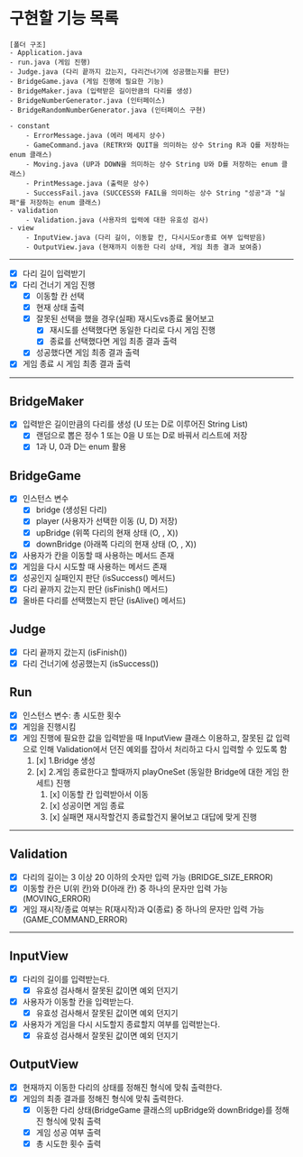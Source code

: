 # 구현할 기능 목록
```
[폴더 구조]
- Application.java
- run.java (게임 진행)
- Judge.java (다리 끝까지 갔는지, 다리건너기에 성공했는지를 판단)
- BridgeGame.java (게임 진행에 필요한 기능)
- BridgeMaker.java (입력받은 길이만큼의 다리를 생성)
- BridgeNumberGenerator.java (인터페이스)
- BridgeRandomNumberGenerator.java (인터페이스 구현)

- constant
    - ErrorMessage.java (에러 메세지 상수)
    - GameCommand.java (RETRY와 QUIT을 의미하는 상수 String R과 Q를 저장하는 enum 클래스)
    - Moving.java (UP과 DOWN을 의미하는 상수 String U와 D를 저장하는 enum 클래스)
    - PrintMessage.java (출력문 상수)
    - SuccessFail.java (SUCCESS와 FAIL을 의미하는 상수 String "성공"과 "실패"를 저장하는 enum 클래스)
- validation
    - Validation.java (사용자의 입력에 대한 유효성 검사)
- view
    - InputView.java (다리 길이, 이동할 칸, 다시시도or종료 여부 입력받음)
    - OutputView.java (현재까지 이동한 다리 상태, 게임 최종 결과 보여줌)    
```

---

- [x] 다리 길이 입력받기
- [x] 다리 건너기 게임 진행
  - [x] 이동할 칸 선택
  - [x] 현재 상태 출력
  - [x] 잘못된 선택을 했을 경우(실패) 재시도vs종료 물어보고
    - [x] 재시도를 선택했다면 동일한 다리로 다시 게임 진행
    - [x] 종료를 선택했다면 게임 최종 결과 출력
  - [x] 성공했다면 게임 최종 결과 출력
- [x] 게임 종료 시 게임 최종 결과 출력

---
## BridgeMaker
* [x] 입력받은 길이만큼의 다리를 생성 (U 또는 D로 이루어진 String List)
    * [x] 랜덤으로 뽑은 정수 1 또는 0을 U 또는 D로 바꿔서 리스트에 저장
    * [x] 1과 U, 0과 D는 enum 활용

## BridgeGame
* [x] 인스턴스 변수
  * [x] bridge (생성된 다리)
  * [x] player (사용자가 선택한 이동 (U, D) 저장)
  * [x] upBridge (위쪽 다리의 현재 상태 (O, , X))
  * [x] downBridge (아래쪽 다리의 현재 상태 (O, , X))
* [x] 사용자가 칸을 이동할 때 사용하는 메서드 존재
* [x] 게임을 다시 시도할 때 사용하는 메서드 존재
* [x] 성공인지 실패인지 판단 (isSuccess() 메서드)
* [x] 다리 끝까지 갔는지 판단 (isFinish() 메서드)
* [x] 올바른 다리를 선택했는지 판단 (isAlive() 메서드)

## Judge
* [x] 다리 끝까지 갔는지 (isFinish())
* [x] 다리 건너기에 성공했는지 (isSuccess())

## Run
* [x] 인스턴스 변수: 총 시도한 횟수
* [x] 게임을 진행시킴
* [x] 게임 진행에 필요한 값을 입력받을 때 InputView 클래스 이용하고, 잘못된 값 입력으로 인해 Validation에서 던진 예외를 잡아서 처리하고 다시 입력할 수 있도록 함
  1. [x] 1.Bridge 생성
  2. [x] 2.게임 종료한다고 할때까지 playOneSet (동일한 Bridge에 대한 게임 한 세트) 진행
     1. [x] 이동할 칸 입력받아서 이동
     2. [x] 성공이면 게임 종료
     3. [x] 실패면 재시작할건지 종료할건지 물어보고 대답에 맞게 진행

---

## Validation
* [x] 다리의 길이는 3 이상 20 이하의 숫자만 입력 가능 (BRIDGE_SIZE_ERROR)
* [x] 이동할 칸은 U(위 칸)와 D(아래 칸) 중 하나의 문자만 입력 가능 (MOVING_ERROR)
* [x] 게임 재시작/종료 여부는 R(재시작)과 Q(종료) 중 하나의 문자만 입력 가능 (GAME_COMMAND_ERROR)

---

## InputView
* [x] 다리의 길이를 입력받는다.
  * [x] 유효성 검사해서 잘못된 값이면 예외 던지기
* [x] 사용자가 이동할 칸을 입력받는다.
  * [x] 유효성 검사해서 잘못된 값이면 예외 던지기
* [x] 사용자가 게임을 다시 시도할지 종료할지 여부를 입력받는다.
  * [x] 유효성 검사해서 잘못된 값이면 예외 던지기

## OutputView
* [x] 현재까지 이동한 다리의 상태를 정해진 형식에 맞춰 출력한다.
* [x] 게임의 최종 결과를 정해진 형식에 맞춰 출력한다.
  * [x] 이동한 다리 상태(BridgeGame 클래스의 upBridge와 downBridge)를 정해진 형식에 맞춰 출력
  * [x] 게임 성공 여부 출력
  * [x] 총 시도한 횟수 출력
